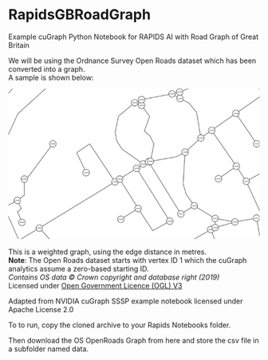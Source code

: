 # RapidsGBRoadGraph
Example cuGraph Python Notebook for RAPIDS AI with Road Graph of Great Britain

We will be using the Ordnance Survey Open Roads dataset which has been converted into a graph.  
A sample is shown below:

![Road_Graph](./img/road_graph.png)

This is a weighted graph, using the edge distance in metres.  
__Note__: The Open Roads dataset starts with vertex ID 1 which the cuGraph analytics assume a zero-based starting ID.  
*Contains OS data © Crown copyright and database right (2019)*  
Licensed under [Open Government Licence (OGL) V3](http://www.nationalarchives.gov.uk/doc/open-government-licence/version/3/)

Adapted from NVIDIA cuGraph SSSP example notebook licensed under Apache License 2.0

To to run, copy the cloned archive to your Rapids Notebooks folder.

Then download the OS OpenRoads Graph from here and store the csv file in a subfolder named data.

